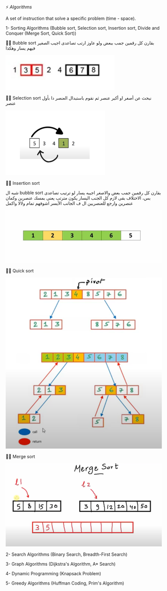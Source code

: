 ⚡ *Algorithms*

A set of instruction that solve a specific problem (time - space).

1- Sorting Algorithms (Bubble sort, Selection sort, Insertion sort, Divide and Conquer (Merge Sort, Quick Sort))

✍🏻 Bubble sort
بقارن كل رقمين جمب ببعض ولو عاوز ارتب تصاعدى اجيب الصغير فيهم يسار وهكذا

![bubble_sort](images/bubble_sort.jpeg)

✍🏻 Selection sort
نبحث عن أصغر او أكبر عنصر ثم نقوم باستبدال العنصر دا بأول عنصر

![selection_sort](images/selection_sort2.png)

✍🏻 Insertion sort

شبه ال bubble sort بقارن كل رقمين جمب بعض والاصغر اجيبه يسار  لو ترتيب تصاعدى بس،
 الاختلاف بقى لازم كل الجنب اليسار يكون مترتب 
يعنى بمسك عنصرين وكمان عنصرين وارجع للعنصريين ال ف الجانب الأيسر اشوفهم تمام ولالا واكمل

![insertion_sort](images/insertion_sort.jpeg)

✍🏻 Quick sort

![quick_sort](images/quick_sort.PNG)

✍🏻 Merge sort

![merge_sort](images/merge_sort.png)


2- Search Algorithms (Binary Search, Breadth-First Search)

3- Graph Algorithms (Dijkstra's Algorithm, A* Search)

4- Dynamic Programming (Knapsack Problem)

5- Greedy Algorithms (Huffman Coding, Prim's Algorithm)
